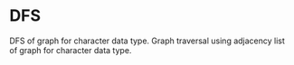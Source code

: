 # DFS
DFS of graph for character data type.
Graph traversal using adjacency list of graph for character data type.
                                 
                                 
